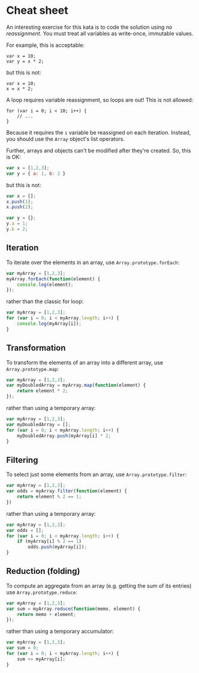 # Cheat sheet

An interesting exercise for this kata is to code the solution using *no reassignment*.  You must treat all variables as write-once, immutable values.

For example, this is acceptable:

	var x = 10;
	var y = x * 2;

but this is not:

	var x = 10;
	x = x * 2;

A loop requires variable reassignment, so loops are out!  This is not allowed:

	for (var i = 0; i < 10; i++) {
		// ...
	}

Because it requires the `i` variable be reassigned on each iteration.  Instead, you should use the `Array` object's list operators.

Further, arrays and objects can't be modified after they're created.  So, this is OK:

```javascript
var x = [1,2,3];
var y = { a: 1, b: 2 }
```

but this is not:

```javascript
var x = [];
x.push(1);
x.push(2);

var y = {};
y.a = 1;
y.b = 2;
```

## Iteration

To iterate over the elements in an array, use `Array.prototype.forEach`:

```javascript
var myArray = [1,2,3];
myArray.forEach(function(element) {
	console.log(element);
});
```

rather than the classic for loop:

```javascript
var myArray = [1,2,3];
for (var i = 0; i < myArray.length; i++) {
	console.log(myArray[i]);
}
```

## Transformation

To transform the elements of an array into a different array, use `Array.prototype.map`:

```javascript
var myArray = [1,2,3];
var myDoubledArray = myArray.map(function(element) {
	return element * 2;
});
```

rather than using a temporary array:

```javascript
var myArray = [1,2,3];
var myDoubledArray = [];
for (var i = 0; i < myArray.length; i++) {
	myDoubledArray.push(myArray[i] * 2;
}
```

## Filtering

To select just some elements from an array, use `Array.prototype.filter`:

```javascript
var myArray = [1,2,3];
var odds = myArray.filter(function(element) {
	return element % 2 == 1;
})
```

rather than using a temporary array:

```javascript
var myArray = [1,2,3];
var odds = [];
for (var i = 0; i < myArray.length; i++) {
	if (myArray[i] % 2 == 1)
		odds.push(myArray[i]);
}
```

## Reduction (folding)

To compute an aggregate from an array (e.g. getting the sum of its entries) use `Array.prototype.reduce`:

```javascript
var myArray = [1,2,3];
var sum = myArray.reduce(function(memo, element) {
	return memo + element;
});
```

rather than using a temporary accumulator:

```javascript
var myArray = [1,2,3];
var sum = 0;
for (var i = 0; i < myArray.length; i++) {
	sum += myArray[i];
}
```

